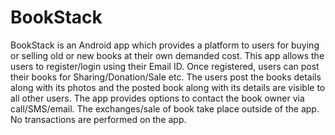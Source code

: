 # BookStack
BookStack is an Android app which provides a platform to users for buying or selling old or new books at their own demanded cost.
This app allows the users to register/login using their Email ID. Once registered, users can post their books for Sharing/Donation/Sale etc.
The users post the books details along with its photos and the posted book along with its details are visible to all other users. The app provides options to contact the book owner via call/SMS/email. The exchanges/sale of book take place outside of the app.
No transactions are performed on the app.
